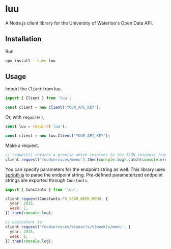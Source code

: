 # luu
A Node.js client library for the University of Waterloo's Open Data API.

## Installation
Run

```bash
npm install --save luu
```

## Usage
Import the `Client` from luu.

```js
import { Client } from 'luu';

const client = new Client('YOUR_API_KEY');
```

Or, with `require()`,

```js
const luu = require('luu');

const client = new luu.Client('YOUR_API_KEY');
```

Make a request.

```js
// request() returns a promise which resolves to the JSON response from the API
client.request('foodservices/menu').then(console.log).catch(console.error);
```

You can specify parameters for the endpoint string as well. This library uses [sprintf-js](https://www.npmjs.com/package/sprintf-js) to parse the endpoint string. Pre-defined parameterized endpoint strings are exported through `Constants`.

```js
import { Constants } from 'luu';

client.request(Constants.FS_YEAR_WEEK_MENU, {
  year: 2015,
  week: 2,
}).then(console.log);

// equivalent to
client.request('foodservices/%(year)s/%(week)s/menu', {
  year: 2015,
  week: 2,
}).then(console.log);
```
